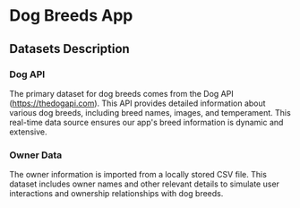 # Dog Breeds App

## Datasets Description

### Dog API

The primary dataset for dog breeds comes from the Dog API (https://thedogapi.com). This API provides detailed information about various dog breeds, including breed names, images, and temperament. This real-time data source ensures our app's breed information is dynamic and extensive.

### Owner Data

The owner information is imported from a locally stored CSV file. This dataset includes owner names and other relevant details to simulate user interactions and ownership relationships with dog breeds.
